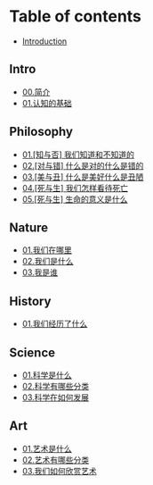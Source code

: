 # Table of contents

* [Introduction](README.md)

## Intro

* [00.简介](intro/intro.md)
* [01.认知的基础](intro/01ren-zhi-de-zhun-ze.md)

## Philosophy

* [01.\[知与否\] 我们知道和不知道的](philosophy/01wo-men-ren-zhi-de-bian-jie.md)
* [02.\[对与错\] 什么是对的什么是错的](philosophy/02shi-yao-shi-dui-de-shi-yao-shi-cuo-de.md)
* [03.\[美与丑\] 什么是美好什么是丑陋](philosophy/03shi-yao-shi-mei-hao-de-shi-yao-shi-chou-lou-de.md)
* [04.\[死与生\] 我们怎样看待死亡](philosophy/04wo-men-ying-gai-zen-yang-kan-dai-si-wang.md)
* [05.\[死与生\] 生命的意义是什么](philosophy/05sheng-ming-de-yi-yi-shi-shi-yao.md)

## Nature

* [01.我们在哪里](nature/01wo-men-zai-na-li.md)
* [02.我们是什么](nature/02wo-men-shi-shi-yao.md)
* [03.我是谁](nature/03wo-shi-shui.md)

## History

* [01.我们经历了什么](history/wo-men-de-li-shi-kuang-jia.md)

## Science

* [01.科学是什么](science/01ke-xue-shi-shi-yao.md)
* [02.科学有哪些分类](science/02ke-xue-you-na-xie-fen-lei.md)
* [03.科学在如何发展](science/03.-ke-xue-zai-ru-he-fa-zhan.md)

## Art

* [01.艺术是什么](art/01yi-zhu-shi-shi-yao.md)
* [02.艺术有哪些分类](art/02yi-zhu-you-na-xie-fen-lei.md)
* [03.我们如何欣赏艺术](art/03wo-men-ru-he-xin-shang-yi-zhu.md)

